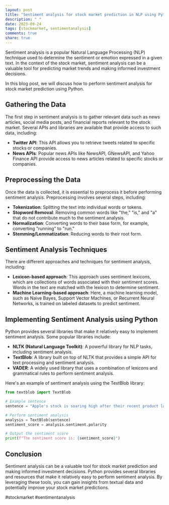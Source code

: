 ```yaml
---
layout: post
title: "Sentiment analysis for stock market prediction in NLP using Python"
description: " "
date: 2023-09-24
tags: [stockmarket, sentimentanalysis]
comments: true
share: true
---
```


Sentiment analysis is a popular Natural Language Processing (NLP) technique used to determine the sentiment or emotion expressed in a given text. In the context of the stock market, sentiment analysis can be a valuable tool for predicting market trends and making informed investment decisions.

In this blog post, we will discuss how to perform sentiment analysis for stock market prediction using Python.

## Gathering the Data

The first step in sentiment analysis is to gather relevant data such as news articles, social media posts, and financial reports relevant to the stock market. Several APIs and libraries are available that provide access to such data, including:

- **Twitter API**: This API allows you to retrieve tweets related to specific stocks or companies.
- **News APIs**: Popular news APIs like NewsAPI, GNewsAPI, and Yahoo Finance API provide access to news articles related to specific stocks or companies.

## Preprocessing the Data

Once the data is collected, it is essential to preprocess it before performing sentiment analysis. Preprocessing involves several steps, including:

- **Tokenization**: Splitting the text into individual words or tokens.
- **Stopword Removal**: Removing common words like "the," "is," and "a" that do not contribute much to the sentiment analysis.
- **Normalization**: Converting words to their base form, for example, converting "running" to "run."
- **Stemming/Lemmatization**: Reducing words to their root form.

## Sentiment Analysis Techniques

There are different approaches and techniques for sentiment analysis, including:

- **Lexicon-based approach**: This approach uses sentiment lexicons, which are collections of words associated with their sentiment scores. Words in the text are matched with the lexicon to determine sentiment.
- **Machine Learning-based approach**: Here, a machine learning model, such as Naive Bayes, Support Vector Machines, or Recurrent Neural Networks, is trained on labeled datasets to predict sentiment.

## Implementing Sentiment Analysis using Python

Python provides several libraries that make it relatively easy to implement sentiment analysis. Some popular libraries include:

- **NLTK (Natural Language Toolkit)**: A powerful library for NLP tasks, including sentiment analysis.
- **TextBlob**: A library built on top of NLTK that provides a simple API for text processing and sentiment analysis.
- **VADER**: A widely used library that uses a combination of lexicons and grammatical rules to perform sentiment analysis.

Here's an example of sentiment analysis using the TextBlob library:

```python
from textblob import TextBlob

# Example sentence
sentence = "Apple's stock is soaring high after their recent product launch."

# Perform sentiment analysis
analysis = TextBlob(sentence)
sentiment_score = analysis.sentiment.polarity

# Output the sentiment score
print(f"The sentiment score is: {sentiment_score}")
```

## Conclusion

Sentiment analysis can be a valuable tool for stock market prediction and making informed investment decisions. Python provides several libraries and resources that make it relatively easy to perform sentiment analysis. By leveraging these tools, you can gain insights from textual data and potentially improve your stock market predictions.

#stockmarket #sentimentanalysis
